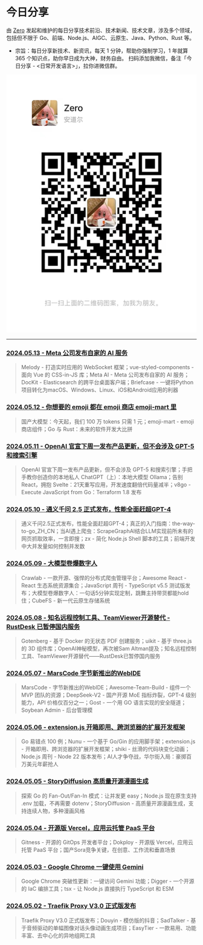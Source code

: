 # 今日分享 

由 [Zero](https://github.com/whatwewant) 发起和维护的每日分享技术前沿、技术新闻、技术文章，涉及多个领域，包括但不限于 Go、前端、Node.js、AIGC、云原生、Java、Python、Rust 等。

* 宗旨：每日分享新技术、新资讯，每天 1 分钟，帮助你强制学习，1 年就算 365 个知识点，助你早日成为大神，财务自由。
扫码添加我微信，备注「今日分享 - <日常开发语言>」，拉你进微信群。

![](./images/WeChat-QRCode.png)

--------

### [2024.05.13 - Meta 公司发布自家的 AI 服务](./2024.05.13.md)

> Melody - 打造实时应用的 WebSocket 框架；vue-styled-components - 面向 Vue 的 CSS-in-JS 库；Meta AI - Meta 公司发布自家的 AI 服务；DocKit - Elasticsearch 的跨平台桌面客户端；Briefcase - 一键将Python项目转化为macOS、Windows、Linux、iOS和Android应用的利器

### [2024.05.12 - 你想要的 emoji 都在 emoji 商店 emoji-mart 里](./2024.05.12.md)

> 国产大模型：今天起，我们 100 万 tokens 只需 1 元；emoji-mart - emoji 商店组件；Go 与 Rust：未来的软件开发大比拼

### [2024.05.11 - OpenAI 官宣下周一发布产品更新，但不会涉及 GPT-5 和搜索引擎](./2024.05.11.md)

> OpenAI 官宣下周一发布产品更新，但不会涉及 GPT-5 和搜索引擎；手把手教你创造你的本地私人 ChatGPT（上）：本地大模型 Ollama；告别 React，拥抱 Svelte：21天重写应用，开发速度翻倍代码量减半；v8go - Execute JavaScript from Go：Terraform 1.8 发布

### [2024.05.10 - 通义千问 2.5 正式发布，性能全面赶超GPT-4](./2024.05.10.md)

> 通义千问2.5正式发布，性能全面赶超GPT-4；真正的入门指南：the-way-to-go_ZH_CN；当AI遇上爬虫：ScrapeGraphAI结合LLM实现前所未有的网页抓取效率，一言即搜；zx - 简化 Node.js Shell 脚本的工具；前端开发中大并发量如何控制并发数

### [2024.05.09 - 大模型卷爆数字人](./2024.05.09.md)

> Crawlab - 一款开源、强悍的分布式爬虫管理平台；Awesome React - React 生态系统资源集合；JavaScript 周刊 - TypeScript v5.5 测试版发布；大模型卷爆数字人：一句话5分钟实现定制，跳舞主持带货都能hold住；CubeFS - 新一代云原生存储系统

### [2024.05.08 - 知名远程控制工具、TeamViewer开源替代 - RustDesk 已暂停国内服务](./2024.05.08.md)

> Gotenberg - 基于 Docker 的无状态 PDF 创建服务；uikit - 基于 three.js 的 3D 组件库；OpenAI神秘模型，再次被Sam Altman提及；知名远程控制工具、TeamViewer开源替代——RustDesk已暂停国内服务


### [2024.05.07 - MarsCode 字节新推出的WebIDE](./2024.05.07.md)

> MarsCode - 字节新推出的WebIDE；Awesome-Team-Build - 组件一个 MVP 团队的资源；DeepSeek-V2 - 国产开源 MoE 指标炸裂，GPT-4 级别能力，API 价格仅百分之一；Gost - 一个用 GO 语言实现的安全隧道；Soybean Admin - 后台管理模

### [2024.05.06 - extension.js 开箱即用、跨浏览器的扩展开发框架](./2024.05.06.md)

> Go 易错点 100 例；Nunu - 一个基于 Go/Gin 的应用脚手架；extension.js - 开箱即用、跨浏览器的扩展开发框架；shiki - 丝滑的代码块变化动画；Node.js 周刊 - Node 22 版本发布；AI人才争夺战，华尔街入局：豪掷百万美元年薪抢人

### [2024.05.05 - StoryDiffusion 高质量开源漫画生成](./2024.05.05.md)

> 探索 Go 的 Fan-Out/Fan-In 模式：让并发更 easy；Node.js 现在原生支持 .env 加载，不再需要 dotenv；StoryDiffusion - 高质量开源漫画生成，支持连续人物，多种漫画风格

### [2024.05.04 - 开源版 Vercel，应用云托管 PaaS 平台](./2024.05.04.md)

> Gitness - 开源的 GitOps 开发者平台；Dokploy - 开源版 Vercel，应用云托管 PaaS 平台；国产Sora竞争关键，在创意、工作流和垂直场景

### [2024.05.03 - Google Chrome 一键使用 Gemini](./2024.05.03.md)

> Google Chrome 突破性更新：一键访问 Gemini 功能；Digger - 一个开源的 IaC 编排工具；tsx - 让 Node.js 直接执行 TypeScript 和 ESM

### [2024.05.02 - Traefik Proxy V3.0 正式版发布](./2024.05.02.md)

> Traefik Proxy V3.0 正式版发布；Douyin - 模仿版的抖音；SadTalker - 基于音频驱动的单幅图像对话头像动画生成项目；EasyTier - 一款易用、功能丰富、去中心化的异地组网工具
